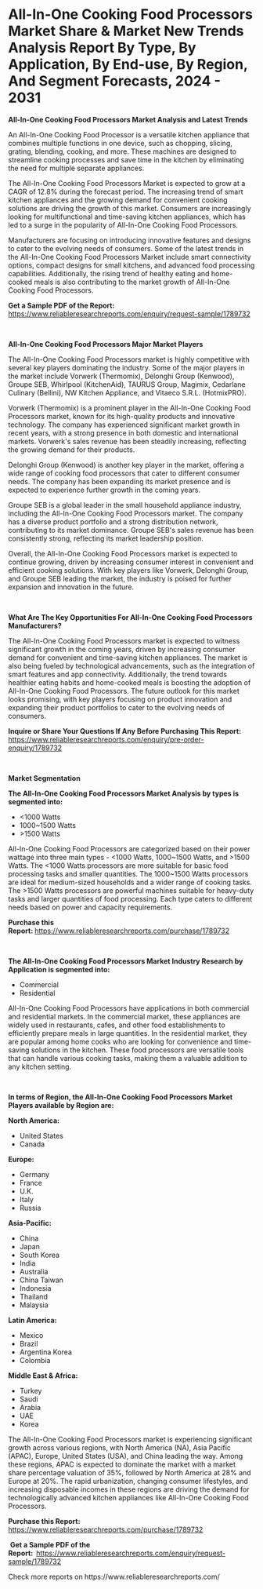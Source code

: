 <p><h1>All-In-One Cooking Food Processors Market Share & Market New Trends Analysis Report By Type, By Application, By End-use, By Region, And Segment Forecasts, 2024 - 2031</h1></p><p><strong>All-In-One Cooking Food Processors Market Analysis and Latest Trends</strong></p>
<p><p>An All-In-One Cooking Food Processor is a versatile kitchen appliance that combines multiple functions in one device, such as chopping, slicing, grating, blending, cooking, and more. These machines are designed to streamline cooking processes and save time in the kitchen by eliminating the need for multiple separate appliances.</p><p>The All-In-One Cooking Food Processors Market is expected to grow at a CAGR of 12.8% during the forecast period. The increasing trend of smart kitchen appliances and the growing demand for convenient cooking solutions are driving the growth of this market. Consumers are increasingly looking for multifunctional and time-saving kitchen appliances, which has led to a surge in the popularity of All-In-One Cooking Food Processors.</p><p>Manufacturers are focusing on introducing innovative features and designs to cater to the evolving needs of consumers. Some of the latest trends in the All-In-One Cooking Food Processors Market include smart connectivity options, compact designs for small kitchens, and advanced food processing capabilities. Additionally, the rising trend of healthy eating and home-cooked meals is also contributing to the market growth of All-In-One Cooking Food Processors.</p></p>
<p><strong>Get a Sample PDF of the Report:&nbsp;</strong> <a href="https://www.reliableresearchreports.com/enquiry/request-sample/1789732">https://www.reliableresearchreports.com/enquiry/request-sample/1789732</a></p>
<p>&nbsp;</p>
<p><strong>All-In-One Cooking Food Processors Major Market Players</strong></p>
<p><p>The All-In-One Cooking Food Processors market is highly competitive with several key players dominating the industry. Some of the major players in the market include Vorwerk (Thermomix), Delonghi Group (Kenwood), Groupe SEB, Whirlpool (KitchenAid), TAURUS Group, Magimix, Cedarlane Culinary (Bellini), NW Kitchen Appliance, and Vitaeco S.R.L. (HotmixPRO).</p><p>Vorwerk (Thermomix) is a prominent player in the All-In-One Cooking Food Processors market, known for its high-quality products and innovative technology. The company has experienced significant market growth in recent years, with a strong presence in both domestic and international markets. Vorwerk's sales revenue has been steadily increasing, reflecting the growing demand for their products.</p><p>Delonghi Group (Kenwood) is another key player in the market, offering a wide range of cooking food processors that cater to different consumer needs. The company has been expanding its market presence and is expected to experience further growth in the coming years.</p><p>Groupe SEB is a global leader in the small household appliance industry, including the All-In-One Cooking Food Processors market. The company has a diverse product portfolio and a strong distribution network, contributing to its market dominance. Groupe SEB's sales revenue has been consistently strong, reflecting its market leadership position.</p><p>Overall, the All-In-One Cooking Food Processors market is expected to continue growing, driven by increasing consumer interest in convenient and efficient cooking solutions. With key players like Vorwerk, Delonghi Group, and Groupe SEB leading the market, the industry is poised for further expansion and innovation in the future.</p></p>
<p>&nbsp;</p>
<p><strong>What Are The Key Opportunities For All-In-One Cooking Food Processors Manufacturers?</strong></p>
<p><p>The All-In-One Cooking Food Processors market is expected to witness significant growth in the coming years, driven by increasing consumer demand for convenient and time-saving kitchen appliances. The market is also being fueled by technological advancements, such as the integration of smart features and app connectivity. Additionally, the trend towards healthier eating habits and home-cooked meals is boosting the adoption of All-In-One Cooking Food Processors. The future outlook for this market looks promising, with key players focusing on product innovation and expanding their product portfolios to cater to the evolving needs of consumers.</p></p>
<p><strong>Inquire or Share Your Questions If Any Before Purchasing This Report:</strong> <a href="https://www.reliableresearchreports.com/enquiry/pre-order-enquiry/1789732">https://www.reliableresearchreports.com/enquiry/pre-order-enquiry/1789732</a></p>
<p>&nbsp;</p>
<p><strong>Market Segmentation</strong></p>
<p><strong>The All-In-One Cooking Food Processors Market Analysis by types is segmented into:</strong></p>
<p><ul><li><1000 Watts</li><li>1000~1500 Watts</li><li>>1500 Watts</li></ul></p>
<p><p>All-In-One Cooking Food Processors are categorized based on their power wattage into three main types - <1000 Watts, 1000~1500 Watts, and >1500 Watts. The <1000 Watts processors are more suitable for basic food processing tasks and smaller quantities. The 1000~1500 Watts processors are ideal for medium-sized households and a wider range of cooking tasks. The >1500 Watts processors are powerful machines suitable for heavy-duty tasks and larger quantities of food processing. Each type caters to different needs based on power and capacity requirements.</p></p>
<p><strong>Purchase this Report:&nbsp;</strong><a href="https://www.reliableresearchreports.com/purchase/1789732">https://www.reliableresearchreports.com/purchase/1789732</a></p>
<p>&nbsp;</p>
<p><strong>The All-In-One Cooking Food Processors Market Industry Research by Application is segmented into:</strong></p>
<p><ul><li>Commercial</li><li>Residential</li></ul></p>
<p><p>All-In-One Cooking Food Processors have applications in both commercial and residential markets. In the commercial market, these appliances are widely used in restaurants, cafes, and other food establishments to efficiently prepare meals in large quantities. In the residential market, they are popular among home cooks who are looking for convenience and time-saving solutions in the kitchen. These food processors are versatile tools that can handle various cooking tasks, making them a valuable addition to any kitchen setting.</p></p>
<p>&nbsp;</p>
<p><strong>In terms of Region, the All-In-One Cooking Food Processors Market Players available by Region are:</strong></p>
<p>
    <p> <strong> North America: </strong>
        <ul>
            <li>United States</li>
            <li>Canada</li>
        </ul>
        </p> 
    <p> <strong> Europe: </strong>
        <ul>
            <li>Germany</li>
            <li>France</li>
            <li>U.K.</li>
            <li>Italy</li>
            <li>Russia</li>
        </ul>
        </p> 
    <p> <strong> Asia-Pacific: </strong>
        <ul>
            <li>China</li>
            <li>Japan</li>
            <li>South Korea</li>
            <li>India</li>
            <li>Australia</li>
            <li>China Taiwan</li>
            <li>Indonesia</li>
            <li>Thailand</li>
            <li>Malaysia</li>
        </ul>
        </p> 
    <p> <strong> Latin America: </strong>
        <ul>
            <li>Mexico</li>
            <li>Brazil</li>
            <li>Argentina Korea</li>
            <li>Colombia</li>
        </ul>
        </p> 
    <p> <strong> Middle East & Africa: </strong>
        <ul>
            <li>Turkey</li>
            <li>Saudi</li>
            <li>Arabia</li>
            <li>UAE</li>
            <li>Korea</li>
        </ul>
    </p>
    </p>
<p><p>The All-In-One Cooking Food Processors market is experiencing significant growth across various regions, with North America (NA), Asia Pacific (APAC), Europe, United States (USA), and China leading the way. Among these regions, APAC is expected to dominate the market with a market share percentage valuation of 35%, followed by North America at 28% and Europe at 20%. The rapid urbanization, changing consumer lifestyles, and increasing disposable incomes in these regions are driving the demand for technologically advanced kitchen appliances like All-In-One Cooking Food Processors.</p></p>
<p><strong>Purchase this Report: </strong><a href="https://www.reliableresearchreports.com/purchase/1789732">https://www.reliableresearchreports.com/purchase/1789732</a></p>
<p>&nbsp;<strong>Get a Sample PDF of the Report:&nbsp;&nbsp;</strong><a href="https://www.reliableresearchreports.com/enquiry/request-sample/1789732">https://www.reliableresearchreports.com/enquiry/request-sample/1789732</a></p>
<p><strong></strong></p>
<p>Check more reports on https://www.reliableresearchreports.com/</p>